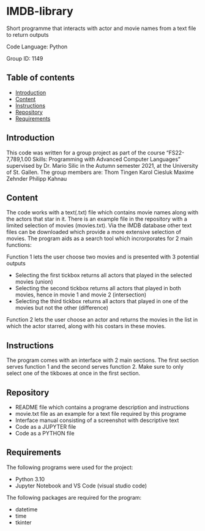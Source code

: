 # IMDB-library
Short programme that interacts with actor and movie names from a text file to return outputs

Code Language: Python

Group ID: 1149

## Table of contents
* [Introduction](#Introduction)
* [Content](#Content)
* [Instructions](#Instructions)
* [Repository](#Repository)
* [Requirements](#Requirements)
  
## Introduction
This code was written for a group project  as part of the course “FS22-7,789,1.00 Skills: Programming with Advanced Computer Languages” supervised by Dr. Mario Silic in the Autumn semester 2021, at the University of St. Gallen. The group members are:
Thom Tingen
Karol Ciesluk
Maxime Zehnder
Philipp Kahnau


## Content

The code works with a text(.txt) file which contains movie names along with the actors that star in it. There is an example file in the repository with a limited selection of movies (movies.txt). Via the IMDB database other text files can be downloaded which provide a more extensive selection of movies.
The program aids as a search tool which incrorporates for 2 main functions:

Function 1 lets the user choose two movies and is presented with 3 potential outputs
* Selecting the first tickbox returns all actors that played in the selected movies (union)
* Selecting the second tickbox returns all actors that played in both movies, hence in movie 1 and movie 2 (intersection)
* Selecting the third tickbox returns all actors that played in one of the movies but not the other (difference)

Function 2 lets the user choose an actor and returns the movies in the list in which the actor starred, along with his costars in these movies.

## Instructions

The program comes with an interface with 2 main sections. The first section serves function 1 and the second serves function 2. Make sure to only select one of the tikboxes at once in the first section.

## Repository

* README file which contains a programe description and instructions
* movie.txt file as an example for a text file required by this programe
* Interface manual consisting of a screenshot with descriptive text
* Code as a JUPYTER file
* Code as a PYTHON file

## Requirements
The following programs were used for the project: 
* Python 3.10
* Jupyter Notebook and VS Code (visual studio code)

The following packages are required for the program: 
* datetime
* time
* tkinter

